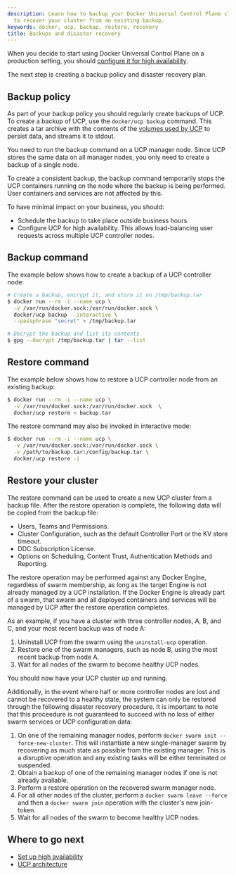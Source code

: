 ```yaml
---
description: Learn how to backup your Docker Universal Control Plane cluster, and
  to recover your cluster from an existing backup.
keywords: docker, ucp, backup, restore, recovery
title: Backups and disaster recovery
---
```


When you decide to start using Docker Universal Control Plane on a production
setting, you should
[configure it for high availability](index.md).

The next step is creating a backup policy and disaster recovery plan.

## Backup policy

As part of your backup policy you should regularly create backups of UCP.
To create a backup of UCP, use the `docker/ucp backup` command. This creates
a tar archive with the contents of the [volumes used by UCP](../architecture.md)
to persist data, and streams it to stdout.

You need to run the backup command on a UCP manager node. Since UCP stores
the same data on all manager nodes, you only need to create a backup of a
single node.

To create a consistent backup, the backup command temporarily stops the UCP
containers running on the node where the backup is being performed. User
containers and services are not affected by this.

To have minimal impact on your business, you should:

* Schedule the backup to take place outside business hours.
* Configure UCP for high availability. This allows load-balancing user requests
across multiple UCP controller nodes.

## Backup command

The example below shows how to create a backup of a UCP controller node:

```bash
# Create a backup, encrypt it, and store it on /tmp/backup.tar
$ docker run --rm -i --name ucp \
  -v /var/run/docker.sock:/var/run/docker.sock \
  docker/ucp backup --interactive \
  --passphrase "secret" > /tmp/backup.tar

# Decrypt the backup and list its contents
$ gpg --decrypt /tmp/backup.tar | tar --list
```

## Restore command

The example below shows how to restore a UCP controller node from an existing
backup:

```bash
$ docker run --rm -i --name ucp \
  -v /var/run/docker.sock:/var/run/docker.sock  \
  docker/ucp restore < backup.tar
```

The restore command may also be invoked in interactive mode:

```bash
$ docker run --rm -i --name ucp \
  -v /var/run/docker.sock:/var/run/docker.sock \
  -v /path/to/backup.tar:/config/backup.tar \
  docker/ucp restore -i
```

## Restore your cluster

The restore command can be used to create a new UCP cluster from a backup file.
After the restore operation is complete, the following data will be copied from
the backup file:

* Users, Teams and Permissions.
* Cluster Configuration, such as the default Controller Port or the KV store
timeout.
* DDC Subscription License.
* Options on Scheduling, Content Trust, Authentication Methods and Reporting.

The restore operation may be performed against any Docker Engine, regardless of
swarm membership, as long as the target Engine is not already managed by a UCP
installation. If the Docker Engine is already part of a swarm, that swarm and
all deployed containers and services will be managed by UCP after the restore
operation completes.

As an example, if you have a cluster with three controller nodes, A, B, and C,
and your most recent backup was of node A:

1. Uninstall UCP from the swarm using the `uninstall-ucp` operation.
2. Restore one of the swarm managers, such as node B, using the most recent
   backup from node A.
3. Wait for all nodes of the swarm to become healthy UCP nodes.

You should now have your UCP cluster up and running.

Additionally, in the event where half or more controller nodes are lost and
cannot be recovered to a healthy state, the system can only be restored through
the following disaster recovery procedure. It is important to note that this
proceedure is not guaranteed to succeed with no loss of either swarm services or
UCP configuration data:

1. On one of the remaining manager nodes, perform `docker swarm init
   --force-new-cluster`. This will instantiate a new single-manager swarm by
   recovering as much state as possible from the existing manager. This is a
   disruptive operation and any existing tasks will be either terminated or
   suspended.
2. Obtain a backup of one of the remaining manager nodes if one is not already
   available.
3. Perform a restore operation on the recovered swarm manager node.
4. For all other nodes of the cluster, perform a `docker swarm leave --force`
   and then a `docker swarm join` operation with the cluster's new join-token.
5. Wait for all nodes of the swarm to become healthy UCP nodes.

## Where to go next

* [Set up high availability](index.md)
* [UCP architecture](../architecture.md)
